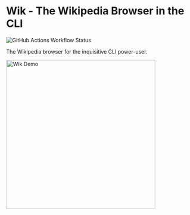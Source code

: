 # Wik - The Wikipedia Browser in the CLI

![GitHub Actions Workflow Status](https://img.shields.io/github/actions/workflow/status/itsjustmustafa/wik/rust.yml)

The Wikipedia browser for the inquisitive CLI power-user.

<img src="media/wik_release.gif" alt="Wik Demo" width="400px"/>
